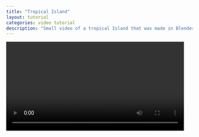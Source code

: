 ```yaml
---
title: "Tropical Island"
layout: tutorial
categories: video tutorial
description: "Small video of a tropical Island that was made in Blender 3D software"
---
```



<video width="480" controls>
	<source src="/assets/videos/tutorials/trop_island.mp4" type="video/mp4">
</video>